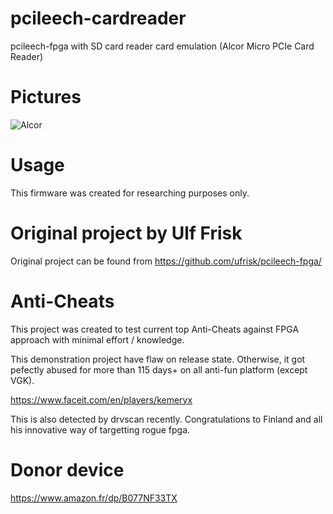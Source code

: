 # pcileech-cardreader
pcileech-fpga with SD card reader card emulation (Alcor Micro PCIe Card Reader)


# Pictures
![Alcor](https://i.imgur.com/kzmqSIH.png)

# Usage
This firmware was created for researching purposes only.  

# Original project by Ulf Frisk
Original project can be found from https://github.com/ufrisk/pcileech-fpga/  

# Anti-Cheats
This project was created to test current top Anti-Cheats against FPGA approach with minimal effort / knowledge.  

This demonstration project have flaw on release state.
Otherwise, it got pefectly abused for more than 115 days+ on all anti-fun platform (except VGK).

https://www.faceit.com/en/players/kemeryx

This is also detected by drvscan recently.
Congratulations to Finland and all his innovative way of targetting rogue fpga.

# Donor device 

https://www.amazon.fr/dp/B077NF33TX
